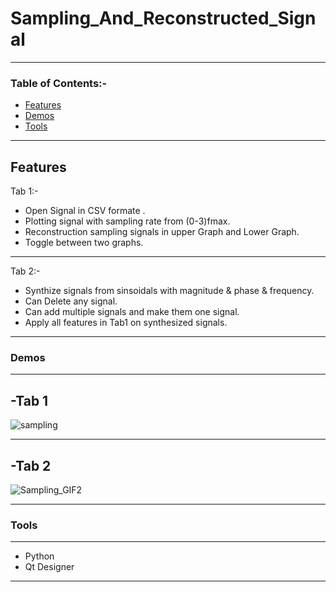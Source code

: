 # Sampling_And_Reconstructed_Signal
---
### Table of Contents:-

- [Features](#Features)
- [Demos](#Demos)
- [Tools](#Tools)
---

## Features

Tab 1:-

- Open Signal in CSV formate .
- Plotting signal with sampling rate from (0-3)fmax.
- Reconstruction sampling signals in upper Graph and Lower Graph.
- Toggle between two graphs.
---
Tab 2:-

- Synthize signals from sinsoidals with magnitude & phase & frequency.
- Can Delete any signal.
- Can add multiple signals and make them one signal.
- Apply all features in Tab1 on synthesized signals.
---
### Demos
---
-Tab 1
---
![sampling](https://user-images.githubusercontent.com/61379163/165866466-ae991f57-629d-4630-9a8a-13501fd4fe40.gif)

----
-Tab 2
---
![Sampling_GIF2](https://user-images.githubusercontent.com/61379163/165866499-7858cece-f56b-46d9-b282-1cee1a9d8d81.gif)

----

### Tools
----
- Python
- Qt Designer
----
